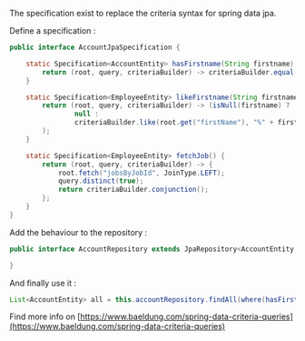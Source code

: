 The specification exist to replace the criteria syntax for spring data jpa.

Define a specification :

```java
public interface AccountJpaSpecification {

    static Specification<AccountEntity> hasFirstname(String firstname) {
        return (root, query, criteriaBuilder) -> criteriaBuilder.equal(root.get("firstname"), firstname);
    }

    static Specification<EmployeeEntity> likeFirstname(String firstname) {
        return (root, query, criteriaBuilder) -> (isNull(firstname) ?
                null :
                criteriaBuilder.like(root.get("firstName"), "%" + firstname + "%")
        );
    }

    static Specification<EmployeeEntity> fetchJob() {
        return (root, query, criteriaBuilder) -> {
            root.fetch("jobsByJobId", JoinType.LEFT);
            query.distinct(true);
            return criteriaBuilder.conjunction();
        };
    }
}
```

Add the behaviour to the repository :

```java
public interface AccountRepository extends JpaRepository<AccountEntity, UUID>, JpaSpecificationExecutor<AccountEntity> {

}
```

And finally use it :

```java
List<AccountEntity> all = this.accountRepository.findAll(where(hasFirstname(firstname)));
```

Find more info on [https://www.baeldung.com/spring-data-criteria-queries](https://www.baeldung.com/spring-data-criteria-queries)

